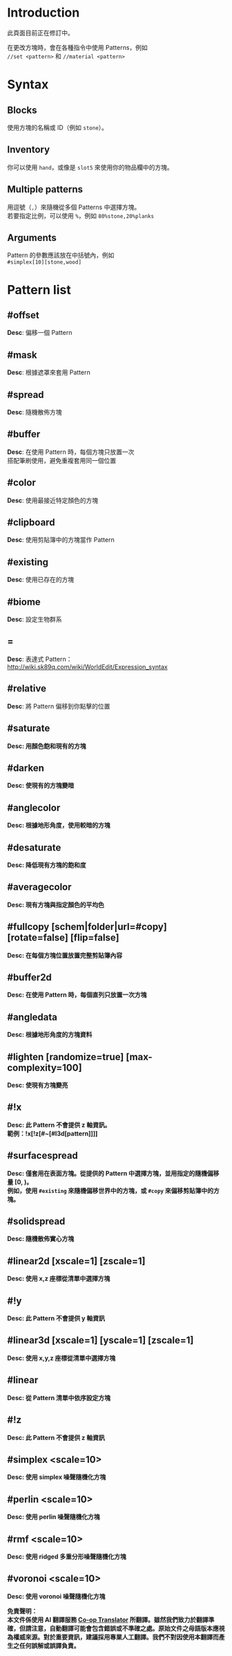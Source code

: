 <!--
CO_OP_TRANSLATOR_METADATA:
{
  "original_hash": "d8b72cad8c508c60de58101371b3f5d3",
  "translation_date": "2025-05-13T03:49:53+00:00",
  "source_file": "fastasyncworldedit/advanced-features/patterns.md",
  "language_code": "tw"
}
-->
# Introduction

此頁面目前正在修訂中。

在更改方塊時，會在各種指令中使用 Patterns，例如  
`//set <pattern>` 和 `//material <pattern>`

# Syntax

## Blocks

使用方塊的名稱或 ID（例如 `stone`）。

## Inventory

你可以使用 `hand`，或像是 `slot5` 來使用你的物品欄中的方塊。

## Multiple patterns

用逗號（`,`）來隨機從多個 Patterns 中選擇方塊。  
若要指定比例，可以使用 `%`，例如 `80%stone,20%planks`

## Arguments

Pattern 的參數應該放在中括號內，例如  
`#simplex[10][stone,wood]`

# Pattern list

## \#offset <dx> <dy> <dz> <pattern>

**Desc**: 偏移一個 Pattern

## \#mask <mask> <pattern-true> <pattern-false>

**Desc**: 根據遮罩來套用 Pattern

## \#spread <dx> <dy> <dz> <pattern>

**Desc**: 隨機散佈方塊

## \#buffer <pattern>

**Desc**: 在使用 Pattern 時，每個方塊只放置一次  
搭配筆刷使用，避免重複套用同一個位置

## \#color <color>

**Desc**: 使用最接近特定顏色的方塊

## \#clipboard

**Desc**: 使用剪貼簿中的方塊當作 Pattern

## \#existing

**Desc**: 使用已存在的方塊

## \#biome <biome>

**Desc**: 設定生物群系

## = <expression>

**Desc**: 表達式 Pattern：  
<http://wiki.sk89q.com/wiki/WorldEdit/Expression_syntax>

## \#relative <pattern>

**Desc**: 將 Pattern 偏移到你點擊的位置

## \#saturate <r> <g> <b>

**Desc**: 用顏色飽和現有的方塊

## \#darken

**Desc**: 使現有的方塊變暗

## \#anglecolor <distance>

**Desc**: 根據地形角度，使用較暗的方塊

## \#desaturate <percent>

**Desc**: 降低現有方塊的飽和度

## \#averagecolor <r> <g> <b>

**Desc**: 現有方塊與指定顏色的平均色

## \#fullcopy \[schem|folder|url=#copy\] \[rotate=false\] \[flip=false\]

**Desc**: 在每個方塊位置放置完整剪貼簿內容

## \#buffer2d <pattern>

**Desc**: 在使用 Pattern 時，每個直列只放置一次方塊

## \#angledata

**Desc**: 根據地形角度的方塊資料

## \#lighten \[randomize=true\] \[max-complexity=100\]

**Desc**: 使現有方塊變亮

## \#!x <pattern>

**Desc**: 此 Pattern 不會提供 z 軸資訊。  
範例：!x\[!z\[#~\[#l3d\[pattern\]\]\]\]

## \#surfacespread <distance> <pattern>

**Desc**: 僅套用在表面方塊。從提供的 Pattern 中選擇方塊，並用指定的隨機偏移量 \[0, )。  
例如，使用 `#existing` 來隨機偏移世界中的方塊，或 `#copy` 來偏移剪貼簿中的方塊。

## \#solidspread <dx> <dy> <dz> <pattern>

**Desc**: 隨機散佈實心方塊

## \#linear2d <pattern> \[xscale=1\] \[zscale=1\]

**Desc**: 使用 x,z 座標從清單中選擇方塊

## \#!y <pattern>

**Desc**: 此 Pattern 不會提供 y 軸資訊

## \#linear3d <pattern> \[xscale=1\] \[yscale=1\] \[zscale=1\]

**Desc**: 使用 x,y,z 座標從清單中選擇方塊

## \#linear <pattern>

**Desc**: 從 Pattern 清單中依序設定方塊

## \#!z <pattern>

**Desc**: 此 Pattern 不會提供 z 軸資訊

## \#simplex <scale=10> <pattern>

**Desc**: 使用 simplex 噪聲隨機化方塊

## \#perlin <scale=10> <pattern>

**Desc**: 使用 perlin 噪聲隨機化方塊

## \#rmf <scale=10> <pattern>

**Desc**: 使用 ridged 多重分形噪聲隨機化方塊

## \#voronoi <scale=10> <pattern>

**Desc**: 使用 voronoi 噪聲隨機化方塊

**免責聲明**：  
本文件係使用 AI 翻譯服務 [Co-op Translator](https://github.com/Azure/co-op-translator) 所翻譯。雖然我們致力於翻譯準確，但請注意，自動翻譯可能會包含錯誤或不準確之處。原始文件之母語版本應視為權威來源。對於重要資訊，建議採用專業人工翻譯。我們不對因使用本翻譯而產生之任何誤解或誤譯負責。